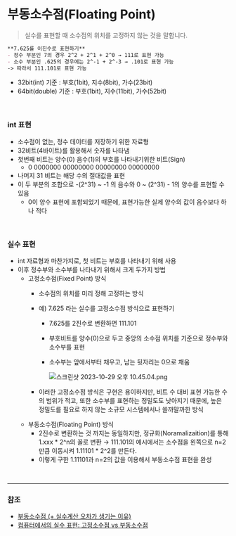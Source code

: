 # 부동소수점(Floating Point)
> 실수를 표현할 때 소수점의 위치를 고정하지 않는 것을 말합니다.  

```markdown
**7.625를 이진수로 표현하기**
- 정수 부분인 7의 경우 2^2 + 2^1 + 2^0 → 111로 표현 가능
- 소수 부분인 .625의 경우에는 2^-1 + 2^-3 → .101로 표현 가능
-> 따라서 111.101로 표현 가능
```

- 32bit(int) 기준 : 부호(1bit), 지수(8bit), 가수(23bit)
- 64bit(double) 기준 : 부호(1bit), 지수(11bit), 가수(52bit)

<br>

### int 표현
- 소수점이 없는, 정수 데이터를 저장하기 위한 자료형
- 32비트(4바이트)를 활용해서 숫자를 나타냄
- 첫번째 비트는 양수(0) 음수(1)의 부호를 나타내기위한 비트(Sign)
    - 0 0000000 00000000 00000000 00000000
- 나머지 31 비트는 해당 수의 절대값을 표현
- 이 두 부분의 조합으로 -(2^31) ~ -1 의 음수와 0 ~ (2^31) - 1의 양수를 표현할 수 있음
    - 0이 양수 표현에 포함되었기 때문에, 표현가능한 실제 양수의 값이 음수보다 하나 적다

<br>

### 실수 표현
- int 자료형과 마찬가지로, 첫 비트는 부호를 나타내기 위해 사용
- 이후 정수부와 소수부를 나타내기 위해서 크게 두가지 방법
    - 고정소수점(Fixed Point) 방식
        - 소수점의 위치를 미리 정해 고정하는 방식
        - 예) 7.625 라는 실수를 고정소수점 방식으로 표현하기
            - 7.625를 2진수로 변환하면 111.101
            - 부호비트를 양수(0)으로 두고 중앙의 소수점 위치를 기준으로 정수부와 소수부를 표현
            - 소수부는 앞에서부터 채우고, 남는 뒷자리는 0으로 채움
                
                ![스크린샷 2023-10-29 오후 10.45.04.png](https://github.com/junhong625/TIL/assets/83000975/d49bf0f4-c9a2-4e3f-be9b-9024f7a2a144)
                
        - 이러한 고정소수점 방식은 구현은 용이하지만, 비트 수 대비 표현 가능한 수의 범위가 적고, 또한 소수부를 표현하는 정밀도도 낮아지기 때문에, 높은 정밀도를 필요로 하지 않는 소규모 시스템에서나 쓸까말까한 방식
    - 부동소수점(Floating Point) 방식
        - 2진수로 변환하는 것 까지는 동일하지만, 정규화(Noramalizaition)를 통해 1.xxx * 2^n의 꼴로 변환 → 111.101의 예시에서는 소수점을 왼쪽으로 n=2만큼 이동시켜 1.11101 * 2^2를 만든다.
        - 이렇게 구한 1.11101과 n=2의 값을 이용해서 부동소수점 표현을 완성

<br>

---

### 참조
- [부동소수점 (+ 실수계산 오차가 생기는 이유)](https://www.youtube.com/watch?v=ZQDsWySjY6g)
- [컴퓨터에서의 실수 표현: 고정소수점 vs 부동소수점](https://gsmesie692.tistory.com/94)